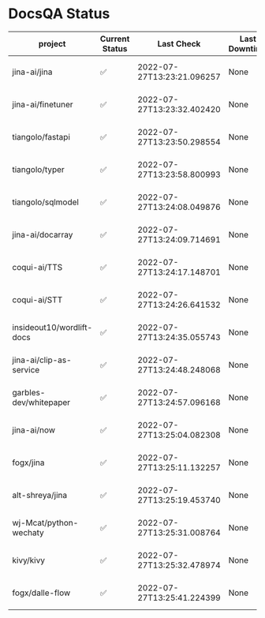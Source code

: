 # DocsQA Status

|         project         |Current Status|        Last Check        |Last Downtime|                % Uptime                |
|-------------------------|--------------|--------------------------|-------------|----------------------------------------|
|jina-ai/jina             |✅            |2022-07-27T13:23:21.096257|None         |100.0 (since 2022-07-27 12:11:57.480546)|
|jina-ai/finetuner        |✅            |2022-07-27T13:23:32.402420|None         |100.0 (since 2022-07-27 12:11:57.480546)|
|tiangolo/fastapi         |✅            |2022-07-27T13:23:50.298554|None         |100.0 (since 2022-07-27 12:11:57.480546)|
|tiangolo/typer           |✅            |2022-07-27T13:23:58.800993|None         |100.0 (since 2022-07-27 12:11:57.480546)|
|tiangolo/sqlmodel        |✅            |2022-07-27T13:24:08.049876|None         |100.0 (since 2022-07-27 12:11:57.480546)|
|jina-ai/docarray         |✅            |2022-07-27T13:24:09.714691|None         |100.0 (since 2022-07-27 12:11:57.480546)|
|coqui-ai/TTS             |✅            |2022-07-27T13:24:17.148701|None         |100.0 (since 2022-07-27 12:11:57.480546)|
|coqui-ai/STT             |✅            |2022-07-27T13:24:26.641532|None         |100.0 (since 2022-07-27 12:11:57.480546)|
|insideout10/wordlift-docs|✅            |2022-07-27T13:24:35.055743|None         |100.0 (since 2022-07-27 12:11:57.480546)|
|jina-ai/clip-as-service  |✅            |2022-07-27T13:24:48.248068|None         |100.0 (since 2022-07-27 12:11:57.480546)|
|garbles-dev/whitepaper   |✅            |2022-07-27T13:24:57.096168|None         |100.0 (since 2022-07-27 12:11:57.480546)|
|jina-ai/now              |✅            |2022-07-27T13:25:04.082308|None         |100.0 (since 2022-07-27 12:11:57.480546)|
|fogx/jina                |✅            |2022-07-27T13:25:11.132257|None         |100.0 (since 2022-07-27 12:11:57.480546)|
|alt-shreya/jina          |✅            |2022-07-27T13:25:19.453740|None         |100.0 (since 2022-07-27 12:11:57.480546)|
|wj-Mcat/python-wechaty   |✅            |2022-07-27T13:25:31.008764|None         |100.0 (since 2022-07-27 12:11:57.480546)|
|kivy/kivy                |✅            |2022-07-27T13:25:32.478974|None         |100.0 (since 2022-07-27 12:11:57.480546)|
|fogx/dalle-flow          |✅            |2022-07-27T13:25:41.224399|None         |100.0 (since 2022-07-27 12:11:57.480546)|
